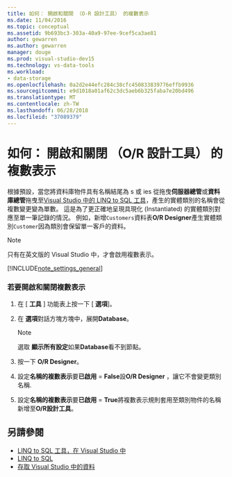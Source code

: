 ```yaml
---
title: 如何： 開啟和關閉 （O-R 設計工具） 的複數表示
ms.date: 11/04/2016
ms.topic: conceptual
ms.assetid: 9b693bc3-303a-40a9-97ee-9cef5ca3ae81
author: gewarren
ms.author: gewarren
manager: douge
ms.prod: visual-studio-dev15
ms.technology: vs-data-tools
ms.workload:
- data-storage
ms.openlocfilehash: 0a2d2e44efc284c38cfc450833839776effb9936
ms.sourcegitcommit: e9d1018a01af62c3dc5aeb6b325faba7e20bd496
ms.translationtype: MT
ms.contentlocale: zh-TW
ms.lasthandoff: 06/28/2018
ms.locfileid: "37089379"
---
```

# <a name="how-to-turn-pluralization-on-and-off-or-designer"></a>如何： 開啟和關閉 （O/R 設計工具） 的複數表示
根據預設，當您將資料庫物件具有名稱結尾為 s 或 ies 從拖曳**伺服器總管**或**資料庫總管**拖曳至[Visual Studio 中的 LINQ to SQL 工具](../data-tools/linq-to-sql-tools-in-visual-studio2.md)，產生的實體類別的名稱會從複數變更變為單數。 這是為了更正確地呈現具現化 (Instantiated) 的實體類別對應至單一筆記錄的情況。 例如，新增`Customers`資料表**O/R Designer**產生實體類別`Customer`因為類別會保留單一客戶的資料。

> [!NOTE]
>  只有在英文版的 Visual Studio 中，才會啟用複數表示。

[!INCLUDE[note_settings_general](../data-tools/includes/note_settings_general_md.md)]

### <a name="to-turn-pluralization-on-and-off"></a>若要開啟和關閉複數表示

1.  在 [ **工具** ] 功能表上按一下 [ **選項**]。

2.  在 **選項**對話方塊方塊中，展開**Database**。

    > [!NOTE]
    >  選取 **顯示所有設定**如果**Database**看不到節點。

3.  按一下  **O/R Designer**。

4.  設定**名稱的複數表示**要**已啟用** = **False**設**O/R Designer** ，讓它不會變更類別名稱.

5.  設定**名稱的複數表示**要**已啟用** = **True**將複數表示規則套用至類別物件的名稱新增至**O/R設計工具**。

## <a name="see-also"></a>另請參閱

- [LINQ to SQL 工具，在 Visual Studio 中](../data-tools/linq-to-sql-tools-in-visual-studio2.md)
- [LINQ to SQL](/dotnet/framework/data/adonet/sql/linq/index)
- [存取 Visual Studio 中的資料](../data-tools/accessing-data-in-visual-studio.md)